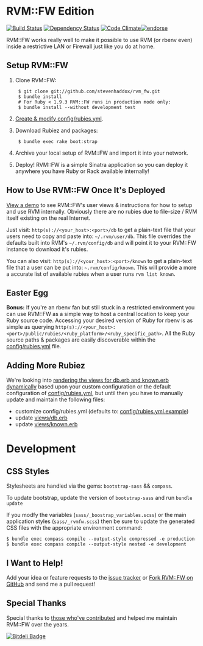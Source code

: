 # RVM::FW Edition

[![Build Status](https://travis-ci.org/stevenhaddox/rvm_fw.png?branch=master)](https://travis-ci.org/stevenhaddox/rvm_fw) [![Dependency Status](https://gemnasium.com/stevenhaddox/rvm_fw.png)](https://gemnasium.com/stevenhaddox/rvm_fw) [![Code Climate](https://codeclimate.com/github/stevenhaddox/rvm_fw.png)](https://codeclimate.com/github/stevenhaddox/rvm_fw)[![endorse](https://api.coderwall.com/stevenhaddox/endorsecount.png)](https://coderwall.com/stevenhaddox)

RVM::FW works really well to make it possible to use RVM (or rbenv even) inside a restrictive LAN or Firewall just like you do at home.

## Setup RVM::FW

1. Clone RVM::FW:

        $ git clone git://github.com/stevenhaddox/rvm_fw.git
        $ bundle install
        # For Ruby < 1.9.3 RVM::FW runs in production mode only:
        $ bundle install --without development test

2. [Create & modify config/rubies.yml](#adding-more-rubiez).

3. Download Rubiez and packages:  

        $ bundle exec rake boot:strap

4. Archive your local setup of RVM::FW and import it into your network.

5. Deploy! RVM::FW is a simple Sinatra application so you can deploy it anywhere you have Ruby or Rack available internally!

## How to Use RVM::FW Once It's Deployed

[View a demo](http://rvm-fw.herokuapp.com) to see RVM::FW's user views & instructions for how to setup and use RVM internally. Obviously there are no rubies due to file-size / RVM itself existing on the real Internet.

Just visit: `http(s)://<your_host>:<port>/db` to get a plain-text file that your users need to copy and paste into: `~/.rvm/user/db`.  This file overrides the defaults built into RVM's `~/.rvm/config/db` and will point it to your RVM::FW instance to download it's rubies.

You can also visit: `http(s)://<your_host>:<port>/known` to get a plain-text file that a user can be put into: `~.rvm/config/known`. This will provide a more a accurate list of available rubies when a user runs `rvm list known`.

## Easter Egg

**Bonus:** If you're an rbenv fan but still stuck in a restricted environment you can use RVM::FW as a simple way to host a central location to keep your Ruby source code. Accessing your desired version of Ruby for rbenv is as simple as querying `http(s)://<your_host>:<port>/public/rubies/<ruby_platform>/<ruby_specific_path>`. All the Ruby source paths & packages are easily discoverable within the [config/rubies.yml](config/rubies.yml.example) file.

## Adding More Rubiez

We're looking into [rendering the views for db.erb and known.erb dynamically](https://github.com/stevenhaddox/rvm_fw/issues/20) based upon your custom configuration or the default configuration of [config/rubies.yml](config/rubies.yml.example), but until then you have to manually update and maintain the following files:

* customize config/rubies.yml (defaults to: [config/rubies.yml.example](config/rubies.yml.example))
* update [views/db.erb](views/db.erb)
* update [views/known.erb](views/known.erb)

# Development

## CSS Styles

Stylesheets are handled via the gems: `bootstrap-sass` && `compass`.

To update bootstrap, update the version of `bootstrap-sass` and run `bundle update`

If you modfy the variables (`sass/_boostrap_variables.scss`) or the main application styles (`sass/_rvmfw.scss`) then be sure to update the generated CSS files with the appropriate environment command:

```
$ bundle exec compass compile --output-style compressed -e production
$ bundle exec compass compile --output-style nested -e development
```

## I Want to Help!

Add your idea or feature requests to the [issue tracker](https://github.com/stevenhaddox/rvm_fw/issues) or [Fork RVM::FW on GitHub](https://github.com/stevenhaddox/rvm_fw) and send me a pull request!

## Special Thanks

Special thanks to [those who've contributed](https://github.com/stevenhaddox/rvm_fw/contributors) and helped me maintain RVM::FW over the years.

[![Bitdeli Badge](https://d2weczhvl823v0.cloudfront.net/stevenhaddox/rvm_fw/trend.png)](https://bitdeli.com/free "Bitdeli Badge")
